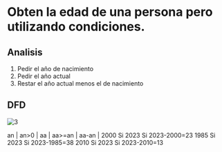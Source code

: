 # Obten la edad de una persona pero utilizando condiciones.

## Analisis 
1. Pedir el año de nacimiento
2. Pedir el año actual
3. Restar el año actual menos el de nacimiento

## DFD
![3](https://github.com/ReneDanielRa/Fundamentos_de_Programacion/assets/145809866/7f7f79a0-a4fb-4521-ac46-665ff3b62a99)

an   | an>0 | aa   | aa>=an |    aa-an     | 
2000   Si     2023   Si       2023-2000=23
1985   Si     2023   Si       2023-1985=38
2010   Si     2023   Si       2023-2010=13

